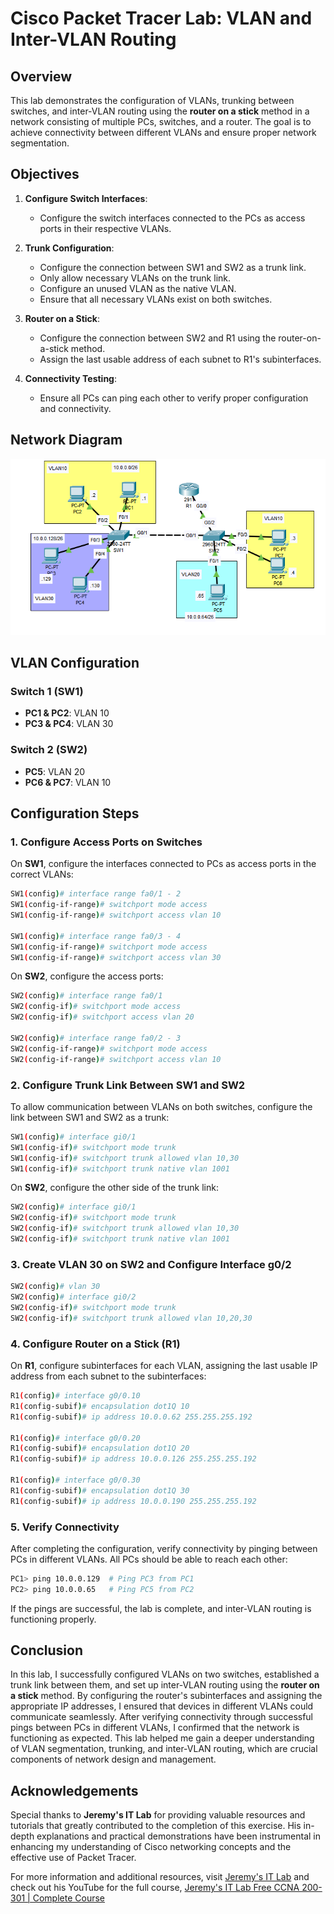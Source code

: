 # Cisco Packet Tracer Lab: VLAN and Inter-VLAN Routing

## Overview

This lab demonstrates the configuration of VLANs, trunking between switches, and inter-VLAN routing using the **router on a stick** method in a network consisting of multiple PCs, switches, and a router. The goal is to achieve connectivity between different VLANs and ensure proper network segmentation.

## Objectives

1. **Configure Switch Interfaces**:
   - Configure the switch interfaces connected to the PCs as access ports in their respective VLANs.

2. **Trunk Configuration**:
   - Configure the connection between SW1 and SW2 as a trunk link.
   - Only allow necessary VLANs on the trunk link.
   - Configure an unused VLAN as the native VLAN.
   - Ensure that all necessary VLANs exist on both switches.

3. **Router on a Stick**:
   - Configure the connection between SW2 and R1 using the router-on-a-stick method.
   - Assign the last usable address of each subnet to R1's subinterfaces.

4. **Connectivity Testing**:
   - Ensure all PCs can ping each other to verify proper configuration and connectivity.

## Network Diagram

![Network Topology](VLANs_part2.PNG)

## VLAN Configuration

### Switch 1 (SW1)
- **PC1 & PC2**: VLAN 10
- **PC3 & PC4**: VLAN 30

### Switch 2 (SW2)
- **PC5**: VLAN 20
- **PC6 & PC7**: VLAN 10

## Configuration Steps

### 1. Configure Access Ports on Switches

On **SW1**, configure the interfaces connected to PCs as access ports in the correct VLANs:

```bash
SW1(config)# interface range fa0/1 - 2
SW1(config-if-range)# switchport mode access
SW1(config-if-range)# switchport access vlan 10

SW1(config)# interface range fa0/3 - 4
SW1(config-if-range)# switchport mode access
SW1(config-if-range)# switchport access vlan 30
```
On **SW2**, configure the access ports:
```bash
SW2(config)# interface range fa0/1
SW2(config-if)# switchport mode access
SW2(config-if)# switchport access vlan 20

SW2(config)# interface range fa0/2 - 3
SW2(config-if-range)# switchport mode access
SW2(config-if-range)# switchport access vlan 10
```
### 2. Configure Trunk Link Between SW1 and SW2
To allow communication between VLANs on both switches, configure the link between SW1 and SW2 as a trunk:
```bash
SW1(config)# interface gi0/1
SW1(config-if)# switchport mode trunk
SW1(config-if)# switchport trunk allowed vlan 10,30
SW1(config-if)# switchport trunk native vlan 1001
```
On **SW2**, configure the other side of the trunk link:
```bash
SW2(config)# interface gi0/1
SW2(config-if)# switchport mode trunk
SW2(config-if)# switchport trunk allowed vlan 10,30
SW2(config-if)# switchport trunk native vlan 1001
```
### 3. Create VLAN 30 on SW2 and Configure Interface g0/2
```bash
SW2(config)# vlan 30
SW2(config)# interface gi0/2
SW2(config-if)# switchport mode trunk
SW2(config-if)# switchport trunk allowed vlan 10,20,30
```
### 4. Configure Router on a Stick (R1)
On **R1**, configure subinterfaces for each VLAN, assigning the last usable IP address from each subnet to the subinterfaces:
```bash
R1(config)# interface g0/0.10
R1(config-subif)# encapsulation dot1Q 10
R1(config-subif)# ip address 10.0.0.62 255.255.255.192

R1(config)# interface g0/0.20
R1(config-subif)# encapsulation dot1Q 20
R1(config-subif)# ip address 10.0.0.126 255.255.255.192

R1(config)# interface g0/0.30
R1(config-subif)# encapsulation dot1Q 30
R1(config-subif)# ip address 10.0.0.190 255.255.255.192
```
### 5. Verify Connectivity
After completing the configuration, verify connectivity by pinging between PCs in different VLANs. All PCs should be able to reach each other:
```bash
PC1> ping 10.0.0.129  # Ping PC3 from PC1
PC2> ping 10.0.0.65   # Ping PC5 from PC2
```
If the pings are successful, the lab is complete, and inter-VLAN routing is functioning properly.

## Conclusion

In this lab, I successfully configured VLANs on two switches, established a trunk link between them, and set up inter-VLAN routing using the **router on a stick** method. By configuring the router's subinterfaces and assigning the appropriate IP addresses, I ensured that devices in different VLANs could communicate seamlessly. After verifying connectivity through successful pings between PCs in different VLANs, I confirmed that the network is functioning as expected. This lab helped me gain a deeper understanding of VLAN segmentation, trunking, and inter-VLAN routing, which are crucial components of network design and management.

## Acknowledgements


Special thanks to **Jeremy's IT Lab** for providing valuable resources and tutorials that greatly contributed to the completion of this exercise. His in-depth explanations and practical demonstrations have been instrumental in enhancing my understanding of Cisco networking concepts and the effective use of Packet Tracer.

For more information and additional resources, visit [Jeremy's IT Lab](https://jeremysitlab.com/) and check out his YouTube for the full course, [Jeremy's IT Lab Free CCNA 200-301 | Complete Course](https://www.youtube.com/playlist?list=PLxbwE86jKRgMpuZuLBivzlM8s2Dk5lXBQ)
